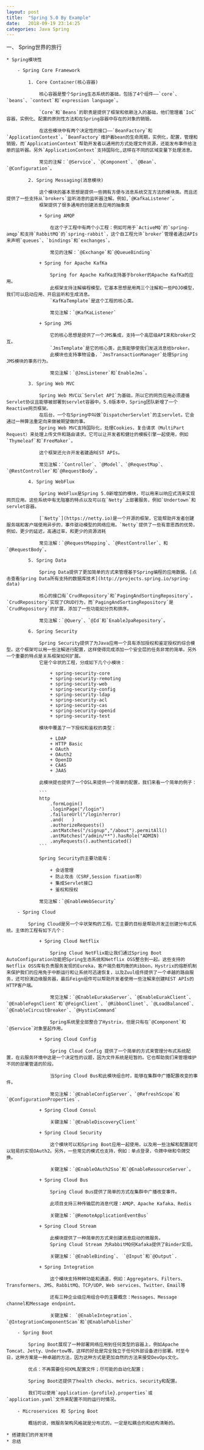 ```yaml
---
layout: post
title:  "Spring 5.0 By Example"
date:   2018-09-19 23:14:25
categories: Java Spring
---
```


一、 Spring世界的旅行

    * Spring模块性

        - Spring Core Framework

            1. Core Container(核心容器)

                核心容器是整个Spring生态系统的基础，包括了4个组件——`core`、`beans`、`context`和`expression language`。

                `Core`和`Beans`的职责是提供了框架和依赖注入的基础，他们管理着`IoC`容器，实例化、配置的原则性方法和在Spring容器中存在的对象的销毁。

                在这些模块中有两个决定性的接口——`BeanFactory`和`ApplicationContext`。`BeanFactory`维护着bean的生命周期，实例化，配置，管理和销毁，而`ApplicationContext`帮助开发者以通用的方式处理文件资源，还能发布事件给注册的监听器。另外`ApplicationContext`支持国际化,这样在不同的区域变量下处理消息。

                常见的注解：`@Service`、`@Component`、`@Bean`、`@Configuration`。

            2. Spring Messaging(消息模块)

                这个模块的基本思想是提供一些拥有方便与消息系统交互方法的模块类。而且还提供了一些支持从`brokers`监听消息的监听器注解。例如,`@KafkaListener`。
                框架提供了很多通用的创建消息应用的抽象类

                + Spring AMQP

                    在这个子工程中有两个小工程：例如可用于`ActiveMQ`的`spring-amqp`和支持`RabbitMQ`的`spring-rabbit`，这个自工程允许`broker`管理者通过APIs来声明`queues`、`bindings`和`exchanges`。

                    常见的注解：`@Exchange`和`@QueueBinding`

                + Spring for Apache KafKa

                    Spring for Apache KafKa支持基于broker的Apache KafKa的应用。
                    此框架支持注解编程模型。它基本思想是用两三个注解和一些POJO模型，我们可以启动应用、开启监听和生成消息。
                    `KafKaTemplate`是这个工程的核心类。
                    
                    常见注解：`@KafKaListener`

                + Spring JMS

                    它的核心思想是提供了一个JMS集成，支持一个高层级API来和broker交互。
                    `JmsTemplate`是它的核心类，此类能够使我们发送消息给broker。
                    此模块也支持事物设备，`JmsTransactionManager`处理Spring JMS模块的事务行为。

                    常见注解：`@JmsListener`和`EnableJms`。

            3. Spring Web MVC

                Spring Web MVC以`Servlet API`为基础，所以它的网页应用必须遵循Servlet协议且能够被部署到servlet容器中。5.0版本中，Spring团队新增了一个Reactive网页框架。
                在后台，一个在Spring中叫做`DispatcherServlet`的主servlet。它会通过一种算法重定向来做被期望做的事。
                Spring Web MVC支持国际化，处理Cookies，复合请求（MultiPart Request）来处理上传文件和路由请求。它可以让开发者和健壮的模板引擎一起使用，例如`Thymeleaf`和`FreeMaker`。

                这个框架还允许开发者建造REST APIs。

                常见注解：`Controller`、`@Model`、`@RequestMap`、`@RestController`和`@RequestBody`。

            4. Spring WebFlux

                Spring WebFlux是Spring 5.0新增加的模块，可以用来以响应式流来实现网页应用。这些系统中有无阻塞的特点以及可以在`Netty`上部署服务，例如`Undertown`和servlet容器。

                [`Netty`](https://netty.io)是一个开源的框架，它能帮助开发者创建服务端和客户端使用异步的，事件驱动模型的网络应用。`Netty`提供了一些有意思西的优势，例如，更少的延迟，高通过率，和更少的资源消耗

                常见注解：`@RequestMapping`、`@RestController`、和`@RequestBody`。                

            5. Spring Data

                Spring Data提供了更加简单的方式来管理基于Spring编程的应用数据。[点击查看Spring Data所有支持的数据库技术](http://projects.spring.io/spring-data)

                核心的接口有`CrudRepository`和`PagingAndSortingRepository`。`CrudRepository`实现了CRUD行为，而`PagingAndSortingRepository`是`CrudRepository`的扩展，添加了一些功能如分页和排序。

                常见注解：`@Query`、`@Id`和`EnableJpaRepository`。

            6. Spring Security

                Spring Security提供了为Java应用一个具有添加授权和鉴定授权的综合模型。这个框架可以用一些注解进行配置，这样使得完成添加一个安全层的任务非常的简单。另外一个重要的特点是关系框架如何扩展。
                它是个伞状的工程，分成如下几个小模块：

                    + spring-security-core
                    + spring-security-remoting
                    + spring-security-web
                    + spring-security-config
                    + spring-security-ldap
                    + spring-security-acl
                    + spring-security-cas
                    + spring-security-openid
                    + spring-security-test

                模块中覆盖了一下授权和鉴权的类型：

                    + LDAP
                    + HTTP Basic
                    + OAuth
                    + OAuth2
                    + OpenID
                    + CAAS
                    + JAAS

                此模块提也提供了一个DSL来提供一个简单的配置，我们来看一个简单的例子：

                ```
                http
                    .formLogin()
                    .loginPage("/login")
                    .failureUrl("/login?error)
                    .and(   )
                    .authorizeRequests()
                    .antMatches("/signup","/about").permitAll()
                    .antMatches("/admin/**").hasRole("ADMIN)
                    .anyRequests().authenticated()
                ```

                Spring Security的主要功能有：

                    + 会话管理
                    + 防止攻击（CSRF,Session fixation等）
                    + 集成Servlet接口
                    + 鉴权和授权

                常见注解：`@EnableWebSecurity`

        - Spring Cloud

            Spring Cloud是另一个伞状架构的工程。它主要的目标是帮助开发正创建分布式系统。主体的工程有如下几个：

                + Spring Cloud Netflix

                    Spring Cloud NetFlix能让我们通过Spring Boot AutoConfiguration功能把Spring生态系统和Netflix OSS整合到一起。这些支持的Netflix OSS库有负责服务发现的Eureka，客户端负载均衡的Ribbon，Hystrix的熔断机制来保护我们的应用免于中断运行和让系统可迅速恢复，以及Zuul组件提供了一个卓越的路由服务，还可扮演边缘服务器，最后Feign组件可以帮助开发者使用一些注解来创建REST APIs的HTTP客户端。

                    常见注解：`@EnableEurakaServer`、`@EnableEurakClient`、`@EnableFegnClient`和`@FeignClient`、`@RibbonClinet`、`@LoadBalanced`、`@EnableCircuitBreaker`、`@HystixCommand`

                    Spring系统里全部整合了Hystrix，但是只有在`@Component`和`@Service`对象里起作用。

                + Spring Cloud Config

                    Spring Cloud Config 提供了一个简单的方式来管理分布式系统配置，在云服务环境中这是一个决定性的议题，因为文件系统是短暂的。它也帮助我们来管理维护不同的部署管道的阶段。

                    当Spring Cloud Bus和此模块组合时，能够在集群中广播配置改变的事件。

                    常见注解：`@EnableConfigServer`、`@RefreshScope`和`@ConfigurationProperties`.

                + Spring Cloud Consul

                    关键注解：`@EnableDiscoveryClient`

                + Spring Cloud Security

                    这个模块可以和Spring Boot应用一起使用，以及用一些注解和配置就可以轻易的实现OAuth2。另外，一些常见的模式也支持，例如：单点登录，令牌中继和令牌交换。

                    关键注解：`@EnableOAuth2Sso`和`@EnableResourceServer`。

                + Spring Cloud Bus

                    Spring Cloud Bus提供了简单的方式在集群中广播改变事件。

                    此项目支持三种传输层的消息代理：AMQP、Apache Kafaka、Redis

                    关键注解：`@RemoteApplicationEventBus`

                + Spring Cloud Stream    

                    此模块提供了一种简单的方式来创建消息启动的微服务。
                    Spring Cloud Stream 为RabbitMQ何Kafaka提供了Binder实现。

                    关键注解：`@EnableBinding`、 `@Input`和`@Output`.  

                + Spring Integration

                    这个模块支持种种功能和通道，例如：Aggregators、Filters、Transformers、JMS、RabbitMQ、TCP/UDP、Web services、Twitter、Email等

                    还有三种企业级应用组合中的主要概念：Messages、Message channel和Message endpoint。

                    关键注解： `@EnableIntegration`、`@IntegrationComponentScan`和`@EnablePublisher`                 

        - Spring Boot

            Spring Boot展现了一种部署网络应用到任何类型的容器上，例如Apache Tomcat、Jetty、Undertow等。这样的好处是完全独立于任何外部设备进行部署。时至今日，这种方案是一种卓越的方法，因为这种方式是更加自然的方法来接受DevOps文化。

            优点：不再需要任何XML配置文件；尽可能的自动化配置；

            Spring Boot还提供了health checks、metrics、security和配置。

            我们可以使用`application-{profile}.properties`或`application.yaml`文件来配置不同的运行时情况。

        - Microservices 和 Spring Boot

            概括的说，微服务架构风格就是分布式的，一定是松耦合的和结构清晰的。

    * 搭建我们的开发环境
    * 总结